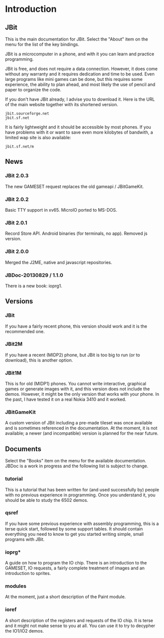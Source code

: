 # Introduction #

## JBit

This is the main documentation for JBit. Select the "About" item on the menu
for the list of the key bindings.

JBit is a microcomputer in a phone, and with it you can learn and practice
programming.

JBit is free, and does not require a data connection. However, it does come
without any warranty and it requires dedication and time to be used. Even
large programs like mini games can be done, but this requires some
experience, the ability to plan ahead, and most likely the use of pencil and
paper to organize the code.

If you don't have JBit already, I advise you to download it. Here is the URL
of the main website together with its shortened version.

	jbit.sourceforge.net
	jbit.sf.net

It is fairly lightweight and it should be accessible by most phones. If you
have problems with it or want to save even more kilobytes of bandwith, a
limited wap site is also available:

	jbit.sf.net/m

## News

### JBit 2.0.3

The new GAMESET request replaces the old gameapi / JBitGameKit.

### JBit 2.0.2

Basic TTY support in xv65. MicroIO ported to MS-DOS.

### JBit 2.0.1

Record Store API. Android binaries (for terminals, no app). Removed js version.

### JBit 2.0.0

Merged the J2ME, native and javascript repositories.

### JBDoc-20130829 / 1.1.0

There is a new book: ioprg1.

## Versions

### JBit

If you have a fairly recent phone, this version should work and it is the
recommended one.

### JBit2M

If you have a recent (MIDP2) phone, but JBit is too big to run (or to
download), this is another option.

### JBit1M

This is for old (MIDP1) phones. You cannot write interactive, graphical games
or generate images with it, and this version does not include the demos.
However, it might be the only version that works with your phone. In the
past, I have tested it on a real Nokia 3410 and it worked.

### JBitGameKit

A custom version of JBit including a pre-made tileset was once available and
is sometimes referenced in the documentation. At the moment, it is not
available; a newer (and incompatible) version is planned for the near future.

## Documents

Select the "Books" item on the menu for the available documentation. JBDoc is
a work in progress and the following list is subject to change.

### tutorial

This is a tutorial that has been written for (and used successfully by)
people with no previous experience in programming. Once you understand it,
you should be able to study the 6502 demos.

### qsref

If you have some previous experience with assembly programming, this is a
terse quick start, followed by some support tables. It should contain
everything you need to know to get you started writing simple, small programs
with JBit.

### ioprg*

A guide on how to program the IO chip. There is an introduction to the
GAMESET, IO requests, a fairly complete treatment of images and an
introduction to sprites.

### modules

At the moment, just a short description of the Paint module.

### ioref

A short description of the registers and requests of the IO chip. It is terse
and it might not make sense to you at all. You can use it to try to decypher
the IO1/IO2 demos.


